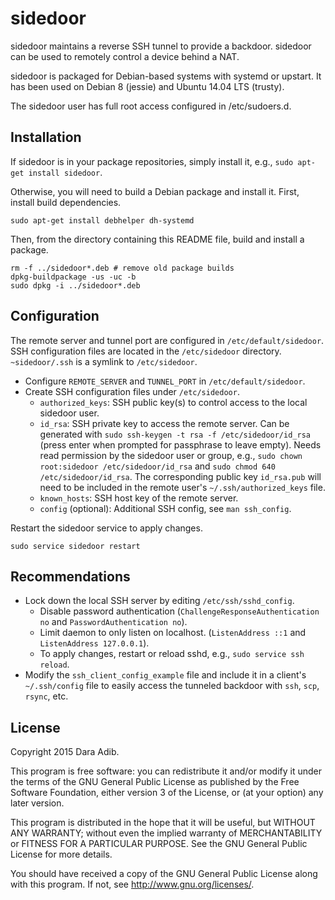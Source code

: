 # sidedoor

sidedoor maintains a reverse SSH tunnel to provide a backdoor.
sidedoor can be used to remotely control a device behind a NAT.

sidedoor is packaged for Debian-based systems with systemd or upstart.
It has been used on Debian 8 (jessie) and Ubuntu 14.04 LTS (trusty).

The sidedoor user has full root access configured in /etc/sudoers.d.

## Installation

If sidedoor is in your package repositories, simply install it, e.g.,
`sudo apt-get install sidedoor`.

Otherwise, you will need to build a Debian package and install it.
First, install build dependencies.

    sudo apt-get install debhelper dh-systemd

Then, from the directory containing this README file, build and install
a package.

    rm -f ../sidedoor*.deb # remove old package builds
    dpkg-buildpackage -us -uc -b
    sudo dpkg -i ../sidedoor*.deb

## Configuration

The remote server and tunnel port are configured in `/etc/default/sidedoor`.
SSH configuration files are located in the `/etc/sidedoor` directory.
`~sidedoor/.ssh` is a symlink to `/etc/sidedoor`.

 * Configure `REMOTE_SERVER` and `TUNNEL_PORT` in `/etc/default/sidedoor`.
 * Create SSH configuration files under `/etc/sidedoor`.
   - `authorized_keys`:  SSH public key(s) to control access to the local
     sidedoor user.
   - `id_rsa`: SSH private key to access the remote server.
     Can be generated with `sudo ssh-keygen -t rsa -f /etc/sidedoor/id_rsa`
     (press enter when prompted for passphrase to leave empty).
     Needs read permission by the sidedoor user or group, e.g.,
     `sudo chown root:sidedoor /etc/sidedoor/id_rsa` and
     `sudo chmod 640 /etc/sidedoor/id_rsa`.
     The corresponding public key `id_rsa.pub` will need to be included in
     the remote user's `~/.ssh/authorized_keys` file.
   - `known_hosts`: SSH host key of the remote server.
   - `config` (optional): Additional SSH config, see `man ssh_config`.

Restart the sidedoor service to apply changes.

    sudo service sidedoor restart

## Recommendations

 * Lock down the local SSH server by editing `/etc/ssh/sshd_config`.
   - Disable password authentication
     (`ChallengeResponseAuthentication no` and `PasswordAuthentication no`).
   - Limit daemon to only listen on localhost.
     (`ListenAddress ::1` and `ListenAddress 127.0.0.1`).
   - To apply changes, restart or reload sshd, e.g.,
     `sudo service ssh reload`.
 * Modify the `ssh_client_config_example` file and include it in a client's
   `~/.ssh/config` file to easily access the tunneled backdoor
   with `ssh`, `scp`, `rsync`, etc.

## License

Copyright 2015 Dara Adib.

This program is free software: you can redistribute it and/or modify
it under the terms of the GNU General Public License as published by
the Free Software Foundation, either version 3 of the License, or
(at your option) any later version.

This program is distributed in the hope that it will be useful,
but WITHOUT ANY WARRANTY; without even the implied warranty of
MERCHANTABILITY or FITNESS FOR A PARTICULAR PURPOSE.  See the
GNU General Public License for more details.

You should have received a copy of the GNU General Public License
along with this program.  If not, see <http://www.gnu.org/licenses/>.
